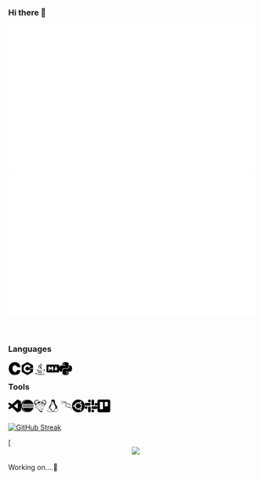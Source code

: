 ### Hi there 👋

<a href="https://github.com/JManuelIzRa/github-stats">

![](https://github.com/JManuelIzRa/github-stats/blob/master/generated/overview.svg)
![](https://github.com/JManuelIzRa/github-stats/blob/master/generated/languages.svg)

</a>

<br />

### Languages

<img align="left" alt="C" width="26px" src="https://raw.githubusercontent.com/JManuelIzRa/JManuelIzRa/main/icons/c.svg" /></img>

<img align="left" alt="C++" width="26px" src="https://raw.githubusercontent.com/JManuelIzRa/JManuelIzRa/main/icons/cplusplus.svg" /></img>

<img align="left" alt="JAVA" width="26px" src="https://raw.githubusercontent.com/JManuelIzRa/JManuelIzRa/main/icons/java.svg" /></img>

<img align="left" alt="markdown" width="26px" src="https://raw.githubusercontent.com/JManuelIzRa/JManuelIzRa/main/icons/markdown.svg" /></img>

<img align="left" alt="python" width="26px" src="https://raw.githubusercontent.com/JManuelIzRa/JManuelIzRa/main/icons/python.svg" /></img>

<br />

</bg>
<div>

### Tools

<img align="left" alt="Visual Studio Code" style="color:blue" width="26px" src="https://raw.githubusercontent.com/JManuelIzRa/JManuelIzRa/main/icons/visualstudiocode.svg" />

<img align="left" alt="EclipseIDE" width="26px" src="https://raw.githubusercontent.com/JManuelIzRa/JManuelIzRa/main/icons/eclipseide.svg" />

<img align="left" alt="gnu" width="26px" src="https://raw.githubusercontent.com/JManuelIzRa/JManuelIzRa/main/icons/gnu.svg" />

<img align="left" alt="linux" width="26px" src="https://raw.githubusercontent.com/JManuelIzRa/JManuelIzRa/main/icons/linux.svg" />

<img align="left" alt="kalilinux" width="26px" src="https://raw.githubusercontent.com/JManuelIzRa/JManuelIzRa/main/icons/kalilinux.svg" />

<img align="left" alt="ubuntu" width="26px" src="https://raw.githubusercontent.com/JManuelIzRa/JManuelIzRa/main/icons/ubuntu.svg" />

<img align="left" alt="slack" width="26px" src="https://raw.githubusercontent.com/JManuelIzRa/JManuelIzRa/main/icons/slack.svg" />

<img align="left" alt="trello" width="26px" src="https://raw.githubusercontent.com/JManuelIzRa/JManuelIzRa/main/icons/trello.svg" /></img>
</div>

<br />
<br />

<p>
  
  [![GitHub Streak](https://github-readme-streak-stats.herokuapp.com?user=JManuelIzRa&theme=highcontrast&hide_border=true&stroke=1A000078&currStreakNum=DD922A&sideNums=DD8B27&fire=DD0000&ring=DD7339)](https://git.io/streak-stats)
  
  [<img  src="https://github-readme-streak-stats.herokuapp.com?user=JManuelIzRa&theme=highcontrast&hide_border=true&stroke=1A000078&currStreakNum=DD922A&sideNums=DD8B27&fire=DD0000&ring=DD7339" style="horizontal-align:middle;margin: 0% 50%"></img>

</p>

Working on....:construction:
